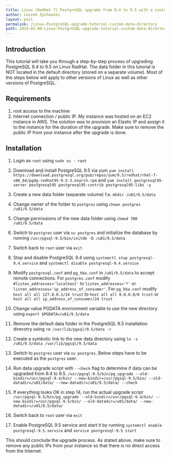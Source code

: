 ```yaml
---
title: Linux (RedHat 7) PostgreSQL upgrade from 9.4 to 9.5 with a custom data directory
author: Leszek Zychowski
layout: post
permalink: /Linux-PostgreSQL-upgrade-tutorial-custom-data-directory
path: 2018-02-09-Linux-PostgreSQL-upgrade-tutorial-custom-data-directory.md
---
```


## Introduction

This tutorial will take you through a step-by-step process of upgrading PostgreSQL 9.4 to 9.5 on Linux RadHat.  The data folder in this tutorial is NOT located in the default directory (stored on a separate volume).  Most of the steps below will apply to other versions of Linux as well as other versions of PostgreSQL.

## Requirements

1. root access to the machine
2. Internet connection / public IP.  My instance was hosted on an EC2 instance in AWS.  The solution was to provision an Elastic IP and assign it to the instance for the duration of the upgrade.  Make sure to remove the public IP from your instance after the upgrade is done.

## Installation

1. Login as `root` using `sudo su - root`

2. Download and install PostgreSQL 9.5 via yum 
    `yum install https://download.postgresql.org/pub/repos/yum/9.5/redhat/rhel-7-x86_64/pgdg-redhat95-9.5-3.noarch.rpm`
and `yum install postgresql95-server postgresql95 postgresql95-contrib postgresql95-libs -y`

3. Create a new data folder (separate volume) f.e. `mkdir /u01/9.5/data`

4. Change owner of the folder to `postgres` using `chown postgres /u01/9.5/data`

5. Change permissions of the new data folder using `chmod 700 /u01/9.5/data`

6. Switch to `postgres` user via `su postgres` and initialize the database by running `/usr/pgsql-9.5/bin/initdb -D /u01/9.5/data`

7. Switch back to `root` user via `exit`

8. Stop and disable PostgreSQL 9.4 using `systemctl stop postgresql-9.4.service` and `systemctl disable postgresql-9.4.service`

9. Modify `postgresql.conf` and `pg_hba.conf` in `/u01/9.5/data` to accept remote connections.  For `postgres.conf` modify `#listen_addresses='localhost'` to `listen_addresses='*'` or `listen_addresses='ip_address_of_consumer'`. For `pg_hba.conf` modify `host all all 127.0.0.1/24 trust` to `host all all 0.0.0.0/0 trust` or `host all all ip_address_of_consumer/24 trust`

10. Change value PGDATA environment variable to use the new directory using `export $PGDATA=/u01/9.5/data`

11. Remove the default data folder in the PostgreSQL 9.5 installation direcotry using `rm /var/lib/pgsql/9.5/data -r`

12. Create a symbolic link to the new data directory using `ln -s /u01/9.5/data /var/lib/pgsql/9.5/data`

13. Switch to `postgres` user via `su postgres`. Below steps have to be executed as the `postgres` user.

14. Run data upgrade script with `--check` flag to determine if data can be upgraded from 9.4 to 9.5. `/usr/pgsql-9.5/bin/pg_upgrade --old-bindir=/usr/pgsql-9.4/bin/ --new-bindir=/usr/pgsql-9.5/bin/ --old-datadir=/u01/data/ --new-datadir=/u01/9.5/data/ --check`

15. If everything looks OK in step 14, run the actual upgrade script `/usr/pgsql-9.5/bin/pg_upgrade --old-bindir=/usr/pgsql-9.4/bin/ --new-bindir=/usr/pgsql-9.5/bin/ --old-datadir=/u01/data/ --new-datadir=/u01/9.5/data/`

16. Switch back to `root` user via `exit`

17. Enable PostgreSQL 9.5 service and start it by running `systemctl enable postgresql-9.5.service` and `service postgresql-9.5 start`

This should conclude the upgrade process.  As stated above, make sure to remove any public IPs from your instance so that there is no direct access from the Internet.
 

